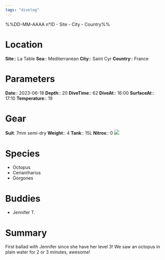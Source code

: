 ```yaml
---
tags: "divelog"
---
```

%%DD-MM-AAAA n°ID - Site - City - Country%%
# Location
**Site**:: La Table
**Sea**:: Mediterranean
**City**:: Saint Cyr
**Country**:: France

# Parameters
**Date**:: 2023-06-18
**Depth**:: 20
**DiveTime**:: 62
**DiveAt**:: 16:00
**SurfaceAt**:: 17:10
**Temperature**:: 19

# Gear
**Suit**: 7mm semi-dry
**Weight**:: 4
**Tank**:: 15L
**Nitrox**:: 0
![](IMG_0475.jpg)
# Species
- Octopus
- Ceriantharius
- Gorgones

# Buddies 
- Jennifer T.

# Summary
First ballad with Jennifer since she have her level 3! We saw an octopus in plain water for 2 or 3 minutes, awesome!



